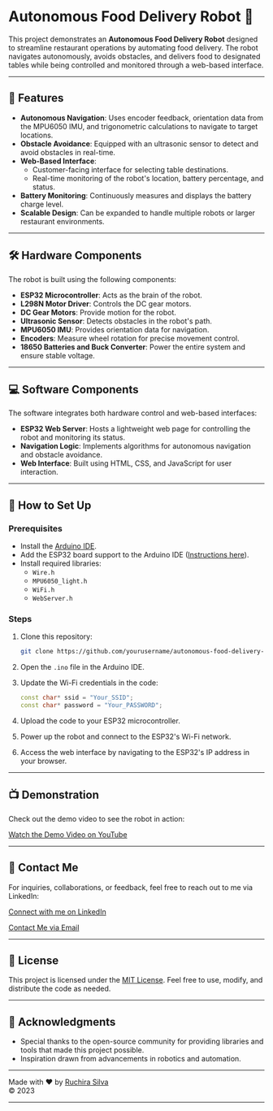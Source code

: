 # Autonomous Food Delivery Robot 🤖

This project demonstrates an **Autonomous Food Delivery Robot** designed to streamline restaurant operations by automating food delivery. The robot navigates autonomously, avoids obstacles, and delivers food to designated tables while being controlled and monitored through a web-based interface.


---

## 🌟 Features

- **Autonomous Navigation**: Uses encoder feedback, orientation data from the MPU6050 IMU, and trigonometric calculations to navigate to target locations.
- **Obstacle Avoidance**: Equipped with an ultrasonic sensor to detect and avoid obstacles in real-time.
- **Web-Based Interface**:
  - Customer-facing interface for selecting table destinations.
  - Real-time monitoring of the robot's location, battery percentage, and status.
- **Battery Monitoring**: Continuously measures and displays the battery charge level.
- **Scalable Design**: Can be expanded to handle multiple robots or larger restaurant environments.

---

## 🛠️ Hardware Components

The robot is built using the following components:

- **ESP32 Microcontroller**: Acts as the brain of the robot.
- **L298N Motor Driver**: Controls the DC gear motors.
- **DC Gear Motors**: Provide motion for the robot.
- **Ultrasonic Sensor**: Detects obstacles in the robot's path.
- **MPU6050 IMU**: Provides orientation data for navigation.
- **Encoders**: Measure wheel rotation for precise movement control.
- **18650 Batteries and Buck Converter**: Power the entire system and ensure stable voltage.

---

## 💻 Software Components

The software integrates both hardware control and web-based interfaces:

- **ESP32 Web Server**: Hosts a lightweight web page for controlling the robot and monitoring its status.
- **Navigation Logic**: Implements algorithms for autonomous navigation and obstacle avoidance.
- **Web Interface**: Built using HTML, CSS, and JavaScript for user interaction.

---

## 🚀 How to Set Up

### Prerequisites

- Install the [Arduino IDE](https://www.arduino.cc/en/software).
- Add the ESP32 board support to the Arduino IDE ([Instructions here](https://randomnerdtutorials.com/installing-the-esp32-board-in-arduino-ide/)).
- Install required libraries:
  - `Wire.h`
  - `MPU6050_light.h`
  - `WiFi.h`
  - `WebServer.h`

### Steps

1. Clone this repository:
   ```bash
   git clone https://github.com/yourusername/autonomous-food-delivery-robot.git
   ```

2. Open the `.ino` file in the Arduino IDE.

3. Update the Wi-Fi credentials in the code:
   ```cpp
   const char* ssid = "Your_SSID";
   const char* password = "Your_PASSWORD";
   ```

4. Upload the code to your ESP32 microcontroller.

5. Power up the robot and connect to the ESP32's Wi-Fi network.

6. Access the web interface by navigating to the ESP32's IP address in your browser.

---

## 📺 Demonstration

Check out the demo video to see the robot in action:

[Watch the Demo Video on YouTube](https://youtu.be/X6bn6PqycP4?si=IvlOGM1kDrbI3rAY)

---

## 🤝 Contact Me

For inquiries, collaborations, or feedback, feel free to reach out to me via LinkedIn:

[Connect with me on LinkedIn](https://www.linkedin.com/in/ruchirasilva)

[Contact Me via Email](mailto:ruchirasilva45@gmail.com)

---

## 📜 License

This project is licensed under the [MIT License](LICENSE). Feel free to use, modify, and distribute the code as needed.

---

## 🙏 Acknowledgments

- Special thanks to the open-source community for providing libraries and tools that made this project possible.
- Inspiration drawn from advancements in robotics and automation.

---

Made with ❤️ by [Ruchira Silva](https://www.linkedin.com/in/ruchirasilva)  
© 2023

---
